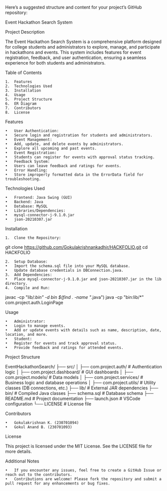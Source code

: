 Here’s a suggested structure and content for your project’s GitHub repository:

Event Hackathon Search System

Project Description

The Event Hackathon Search System is a comprehensive platform designed for college students and administrators to explore, manage, and participate in hackathons and events. This system includes features for event registration, feedback, and user authentication, ensuring a seamless experience for both students and administrators.

Table of Contents

	1.	Features
	2.	Technologies Used
	3.	Installation
	4.	Usage
	5.	Project Structure
	6.	ER Diagram
	7.	Contributors
	8.	License

Features

	•	User Authentication:
	•	Secure login and registration for students and administrators.
	•	Event Management:
	•	Add, update, and delete events by administrators.
	•	Explore all upcoming and past events.
	•	Event Registration:
	•	Students can register for events with approval status tracking.
	•	Feedback System:
	•	Users can leave feedback and ratings for events.
	•	Error Handling:
	•	Store improperly formatted data in the ErrorData field for troubleshooting.

Technologies Used

	•	Frontend: Java Swing (GUI)
	•	Backend: Java
	•	Database: MySQL
	•	Libraries/Dependencies:
	•	mysql-connector-j-9.1.0.jar
	•	json-20210307.jar

Installation

	1.	Clone the Repository:

git clone https://github.com/Gokulakrishnankadhir/HACKFOLIO.git
cd HACKFOLIO


	2.	Setup Database:
	•	Import the schema.sql file into your MySQL database.
	•	Update database credentials in DBConnection.java.
	3.	Add Dependencies:
	•	Place mysql-connector-j-9.1.0.jar and json-20210307.jar in the lib directory.
	4.	Compile and Run:

javac -cp "lib/*:bin" -d bin $(find . -name "*.java")
java -cp "bin:lib/*" com.project.auth.LoginPage

Usage

	•	Administrator:
	•	Login to manage events.
	•	Add or update events with details such as name, description, date, location, and more.
	•	Student:
	•	Register for events and track approval status.
	•	Provide feedback and ratings for attended events.

Project Structure

EventHackathonSearch/
├── src/
│   ├── com.project.auth/         # Authentication logic
│   ├── com.project.dashboard/    # GUI dashboards
│   ├── com.project.models/       # Data models
│   ├── com.project.services/     # Business logic and database operations
│   ├── com.project.utils/        # Utility classes (DB connections, etc.)
├── lib/                          # External JAR dependencies
├── bin/                          # Compiled Java classes
├── schema.sql                    # Database schema
├── README.md                     # Project documentation
├── launch.json                   # VSCode configuration
└── LICENSE                       # License file

Contributors

	•	Gokulakrishnan K. (230701094)
	•	Gokul Anand B. (230701093)

License

This project is licensed under the MIT License. See the LICENSE file for more details.

Additional Notes

	•	If you encounter any issues, feel free to create a GitHub Issue or reach out to the contributors.
	•	Contributions are welcome! Please fork the repository and submit a pull request for any enhancements or bug fixes.

